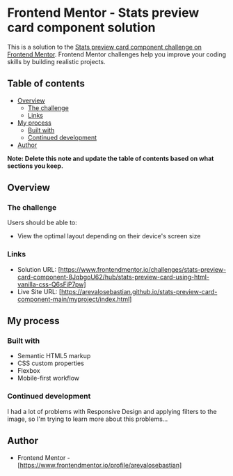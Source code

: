 # Frontend Mentor - Stats preview card component solution

This is a solution to the [Stats preview card component challenge on Frontend Mentor](https://www.frontendmentor.io/challenges/stats-preview-card-component-8JqbgoU62). Frontend Mentor challenges help you improve your coding skills by building realistic projects. 

## Table of contents

- [Overview](#overview)
  - [The challenge](#the-challenge)
  - [Links](#links)
- [My process](#my-process)
  - [Built with](#built-with)
  - [Continued development](#continued-development)
- [Author](#author)

**Note: Delete this note and update the table of contents based on what sections you keep.**

## Overview

### The challenge

Users should be able to:

- View the optimal layout depending on their device's screen size


### Links

- Solution URL: [https://www.frontendmentor.io/challenges/stats-preview-card-component-8JqbgoU62/hub/stats-preview-card-using-html-vanilla-css-Q6sFjP7pw]
- Live Site URL: [https://arevalosebastian.github.io/stats-preview-card-component-main/myproject/index.html]

## My process

### Built with

- Semantic HTML5 markup
- CSS custom properties
- Flexbox
- Mobile-first workflow

### Continued development

I had a lot of problems with Responsive Design and applying filters to the image, so I'm trying to learn more about this problems...


## Author

- Frontend Mentor - [https://www.frontendmentor.io/profile/arevalosebastian]

